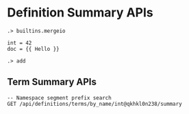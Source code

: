 # Definition Summary APIs

```ucm:hide
.> builtins.mergeio
```


```unison:hide
int = 42
doc = {{ Hello }}
```

```ucm:hide
.> add
```

## Term Summary APIs

```api
-- Namespace segment prefix search
GET /api/definitions/terms/by_name/int@qkhkl0n238/summary
```
